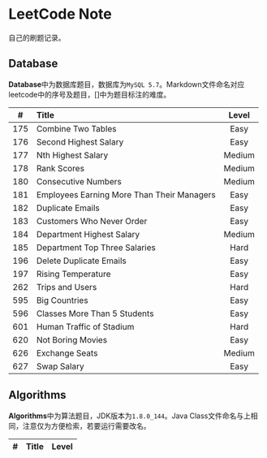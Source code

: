 # LeetCode Note

自己的刷题记录。

## Database

**Database**中为数据库题目，数据库为`MySQL 5.7`。Markdown文件命名对应leetcode中的序号及题目，[]中为题目标注的难度。

|  #  |     Title     |  Level |
|:---:|:--------------|:------:|
|175|Combine Two Tables|Easy|
|176|Second Highest Salary|Easy|
|177|Nth Highest Salary|Medium|
|178|Rank Scores|Medium|
|180|Consecutive Numbers|Medium|
|181|Employees Earning More Than Their Managers|Easy|
|182|Duplicate Emails|Easy|
|183|Customers Who Never Order|Easy|
|184|Department Highest Salary|Medium|
|185|Department Top Three Salaries|Hard|
|196|Delete Duplicate Emails|Easy|
|197|Rising Temperature|Easy|
|262|Trips and Users|Hard|
|595|Big Countries|Easy|
|596|Classes More Than 5 Students|Easy|
|601|Human Traffic of Stadium|Hard|
|620|Not Boring Movies|Easy|
|626|Exchange Seats|Medium|
|627|Swap Salary|Easy|



## Algorithms

**Algorithms**中为算法题目，JDK版本为`1.8.0_144`。Java Class文件命名与上相同，注意仅为方便检索，若要运行需要改名。

|  #  |     Title     |  Level |
|:---:|:--------------|:------:|


